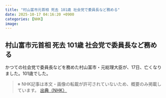 ```yaml
---
title: "村山富市元首相 死去 101歳 社会党で委員長など務める"
date: 2025-10-17 04:16:20 +0900
categories: [NHK]
image: 
---
```

## 村山富市元首相 死去 101歳 社会党で委員長など務める

かつての社会党で委員長などを務めた村山富市・元総理大臣が、17日、亡くなりました。101歳でした。

> ※ NHK記事は本文・画像の転載が許可されていないため、概要のみ掲載しています。
[出典（NHK）](http://www3.nhk.or.jp/news/html/20251017/k10014951941000.html)
